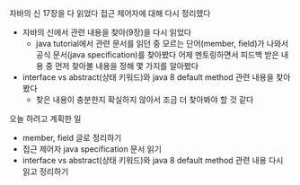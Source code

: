 자바의 신 17장을 다 읽었다
접근 제어자에 대해 다시 정리헸다
  - 자바의 신에서 관련 내용을 찾아(9장)을 다시 읽었다
	- java tutorial에서 관련 문서를 읽던 중 모르는 단어(member, field)가 나와서 공식 문서(java specification)를 찾아봤다
어제 멘토링하면서 피드백 받은 내용 중 먼저 찾아볼 내용을 정해 몇 가지를 알아봤다
  - interface vs abstract(상태 키워드)와 java 8 default method 관련 내용을 찾아봤다
	- 찾은 내용이 충분한지 확실하지 않아서 조금 더 찾아봐야 할 것 같다
	
오늘 하려고 계획한 일
- member, field 글로 정리하기
- 접근 제어자 java specification 문서 읽기
- interface vs abstract(상태 키워드)와 java 8 default method 관련 내용 다시 읽고 정리하기
